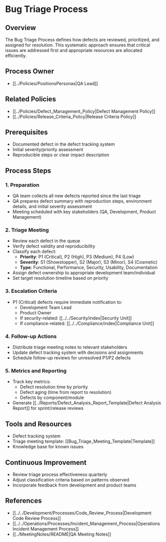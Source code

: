 # Bug Triage Process

## Overview

The Bug Triage Process defines how defects are reviewed, prioritized, and assigned for resolution. This systematic approach ensures that critical issues are addressed first and appropriate resources are allocated efficiently.

## Process Owner

- [[../Policies/PositionsPersonas|QA Lead]]

## Related Policies

- [[../Policies/Defect_Management_Policy|Defect Management Policy]]
- [[../Policies/Release_Criteria_Policy|Release Criteria Policy]]

## Prerequisites

- Documented defect in the defect tracking system
- Initial severity/priority assessment
- Reproducible steps or clear impact description

## Process Steps

### 1. Preparation

- QA team collects all new defects reported since the last triage
- QA prepares defect summary with reproduction steps, environment details, and initial severity assessment
- Meeting scheduled with key stakeholders (QA, Development, Product Management)

### 2. Triage Meeting

- Review each defect in the queue
- Verify defect validity and reproducibility
- Classify each defect:
  - **Priority**: P1 (Critical), P2 (High), P3 (Medium), P4 (Low)
  - **Severity**: S1 (Showstopper), S2 (Major), S3 (Minor), S4 (Cosmetic)
  - **Type**: Functional, Performance, Security, Usability, Documentation
- Assign defect ownership to appropriate development team/individual
- Set target resolution timeline based on priority

### 3. Escalation Criteria

- P1 (Critical) defects require immediate notification to:
  - Development Team Lead
  - Product Owner
  - If security-related: [[../../Security/index|Security Unit]]
  - If compliance-related: [[../../Compliance/index|Compliance Unit]]

### 4. Follow-up Actions

- Distribute triage meeting notes to relevant stakeholders
- Update defect tracking system with decisions and assignments
- Schedule follow-up reviews for unresolved P1/P2 defects

### 5. Metrics and Reporting

- Track key metrics:
  - Defect resolution time by priority
  - Defect aging (time from report to resolution)
  - Defects by component/module
- Generate [[../Reports/Defect_Analysis_Report_Template|Defect Analysis Report]] for sprint/release reviews

## Tools and Resources

- Defect tracking system
- Triage meeting template: [[Bug_Triage_Meeting_Template|Template]]
- Knowledge base for known issues

## Continuous Improvement

- Review triage process effectiveness quarterly
- Adjust classification criteria based on patterns observed
- Incorporate feedback from development and product teams

## References

- [[../../Development/Processes/Code_Review_Process|Development Code Review Process]]
- [[../../Operations/Processes/Incident_Management_Process|Operations Incident Management Process]]
- [[../MeetingNotes/README|QA Meeting Notes]] 